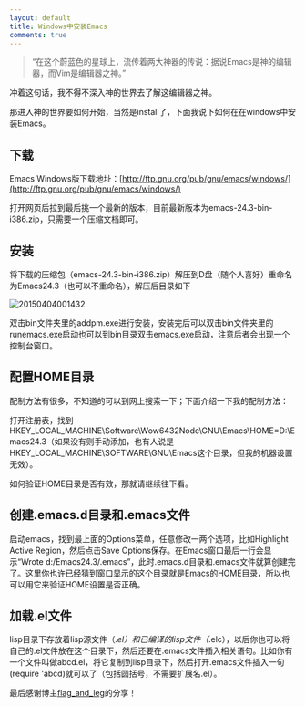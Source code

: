 ```yaml
---
layout: default
title: Windows中安装Emacs
comments: true
---
```



> “在这个蔚蓝色的星球上，流传着两大神器的传说：据说Emacs是神的编辑器，而Vim是编辑器之神。”
	
	
	
冲着这句话，我不得不深入神的世界去了解这编辑器之神。

那进入神的世界要如何开始，当然是install了，下面我说下如何在在windows中安装Emacs。
	
	
## 下载


Emacs Windows版下载地址：[http://ftp.gnu.org/pub/gnu/emacs/windows/](http://ftp.gnu.org/pub/gnu/emacs/windows/)

打开网页后拉到最后挑一个最新的版本，目前最新版本为emacs-24.3-bin-i386.zip，只需要一个压缩文档即可。
	

## 安装


将下载的压缩包（emacs-24.3-bin-i386.zip）解压到D盘（随个人喜好）重命名为Emacs24.3（也可以不重命名），解压后目录如下

![20150404001432]({{site.baseurl}}/images/2015-04-03-windows-install-emacs/20150404001432.png)

双击bin文件夹里的addpm.exe进行安装，安装完后可以双击bin文件夹里的runemacs.exe启动也可以到bin目录双击emacs.exe启动，注意后者会出现一个控制台窗口。


## 配置HOME目录


配制方法有很多，不知道的可以到网上搜索一下；下面介绍一下我的配制方法：

打开注册表，找到HKEY_LOCAL_MACHINE\Software\Wow6432Node\GNU\Emacs\HOME=D:\Emacs24.3（如果没有则手动添加，也有人说是HKEY_LOCAL_MACHINE\SOFTWARE\GNU\Emacs这个目录，但我的机器设置无效）。

如何验证HOME目录是否有效，那就请继续往下看。


## 创建.emacs.d目录和.emacs文件


启动emacs，找到最上面的Options菜单，任意修改一两个选项，比如Highlight Active Region，然后点击Save Options保存。在Emacs窗口最后一行会显示“Wrote d:/Emacs24.3/.emacs”，此时.emacs.d目录和.emacs文件就算创建完了。这里你也许已经猜到窗口显示的这个目录就是Emacs的HOME目录，所以也可以用它来验证HOME设置是否正确。


## 加载.el文件
lisp目录下存放着lisp源文件（*.el）和已编译的lisp文件（*.elc），以后你也可以将自己的.el文件放在这个目录下，然后还要在.emacs文件插入相关语句。比如你有一个文件叫做abcd.el，将它复制到lisp目录下，然后打开.emacs文件插入一句(require 'abcd)就可以了（包括圆括号，不需要扩展名.el）。


最后感谢博主[flag_and_leg](http://blog.csdn.net/flag_and_leg/article/details/2900278)的分享！
